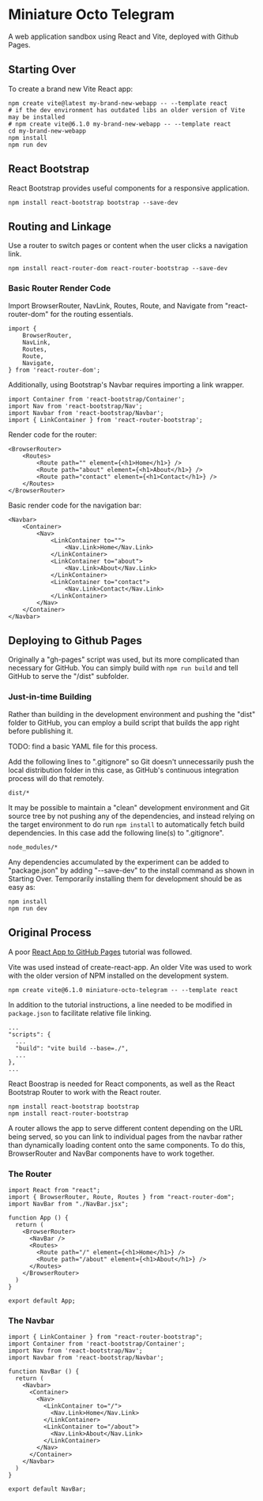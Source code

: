 # Miniature Octo Telegram

A web application sandbox using React and Vite, deployed with Github Pages.

## Starting Over

To create a brand new Vite React app:

    npm create vite@latest my-brand-new-webapp -- --template react
    # if the dev environment has outdated libs an older version of Vite may be installed
    # npm create vite@6.1.0 my-brand-new-webapp -- --template react
    cd my-brand-new-webapp
    npm install
    npm run dev

## React Bootstrap

React Bootstrap provides useful components for a responsive application.

    npm install react-bootstrap bootstrap --save-dev

## Routing and Linkage

Use a router to switch pages or content when the user clicks a navigation link.

    npm install react-router-dom react-router-bootstrap --save-dev

### Basic Router Render Code

Import BrowserRouter, NavLink, Routes, Route, and Navigate from "react-router-dom" for the routing essentials.

    import {
        BrowserRouter,
        NavLink,
        Routes,
        Route,
        Navigate,
    } from 'react-router-dom';

Additionally, using Bootstrap's Navbar requires importing a link wrapper.

    import Container from 'react-bootstrap/Container';
    import Nav from 'react-bootstrap/Nav';
    import Navbar from 'react-bootstrap/Navbar';
    import { LinkContainer } from 'react-router-bootstrap';

Render code for the router:

    <BrowserRouter>
        <Routes>
            <Route path="" element={<h1>Home</h1>} />
            <Route path="about" element={<h1>About</h1>} />
            <Route path="contact" element={<h1>Contact</h1>} />
        </Routes>
    </BrowserRouter>

Basic render code for the navigation bar:

    <Navbar>
        <Container>
            <Nav>
                <LinkContainer to="">
                    <Nav.Link>Home</Nav.Link>
                </LinkContainer>
                <LinkContainer to="about">
                    <Nav.Link>About</Nav.Link>
                </LinkContainer>
                <LinkContainer to="contact">
                    <Nav.Link>Contact</Nav.Link>
                </LinkContainer>
            </Nav>
        </Container>
    </Navbar>

## Deploying to Github Pages

Originally a "gh-pages" script was used, but its more complicated than necessary for GitHub. You can simply build with `npm run build` and tell GitHub to serve the "/dist" subfolder.

### Just-in-time Building

Rather than building in the development environment and pushing the "dist" folder to GitHub, you can employ a build script that builds the app right before publishing it.

TODO: find a basic YAML file for this process.

Add the following lines to ".gitignore" so Git doesn't unnecessarily push the local distribution folder in this case, as GitHub's continuous integration process will do that remotely.

    dist/*

It may be possible to maintain a "clean" development environment and Git source tree by not pushing any of the dependencies, and instead relying on the target environment to do run `npm install` to automatically fetch build dependencies. In this case add the following line(s) to ".gitignore".

    node_modules/*

Any dependencies accumulated by the experiment can be added to "package.json" by adding "--save-dev" to the install command as shown in Starting Over. Temporarily installing them for development should be as easy as:

    npm install
    npm run dev

## Original Process

A poor [React App to GitHub Pages](https://github.com/gitname/react-gh-pages) tutorial was followed.

Vite was used instead of create-react-app. An older Vite was used to work with the older version of NPM installed on the development system.

    npm create vite@6.1.0 miniature-octo-telegram -- --template react

In addition to the tutorial instructions, a line needed to be modified in `package.json` to facilitate relative file linking.

    ...
    "scripts": {
      ...
      "build": "vite build --base=./",
      ...
    },
    ...

React Boostrap is needed for React components, as well as the React Bootstrap Router to work with the React router.

    npm install react-bootstrap bootstrap
    npm install react-router-bootstrap

A router allows the app to serve different content depending on the URL being served, so you can link to individual pages from the navbar rather than dynamically loading content onto the same components. To do this, BrowserRouter and NavBar components have to work together.

### The Router

    import React from "react";
    import { BrowserRouter, Route, Routes } from "react-router-dom";
    import NavBar from "./NavBar.jsx";
    
    function App () {
      return (
        <BrowserRouter>
          <NavBar />
          <Routes>
            <Route path="/" element={<h1>Home</h1>} />
            <Route path="/about" element={<h1>About</h1>} />
          </Routes>
        </BrowserRouter>
      )
    }
    
    export default App;

### The Navbar

    import { LinkContainer } from "react-router-bootstrap";
    import Container from 'react-bootstrap/Container';
    import Nav from 'react-bootstrap/Nav';
    import Navbar from 'react-bootstrap/Navbar';
    
    function NavBar () {
      return (
        <Navbar>
          <Container>
            <Nav>
              <LinkContainer to="/">
                <Nav.Link>Home</Nav.Link>
              </LinkContainer>
              <LinkContainer to="/about">
                <Nav.Link>About</Nav.Link>
              </LinkContainer>
            </Nav>
          </Container>
        </Navbar>
      )
    }
    
    export default NavBar;
